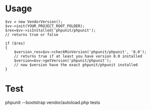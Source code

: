 # Usage

```
$vv = new VendorVersion();
$vv->init(YOUR_PROJECT_ROOT_FOLDER);
$res=$vv->isInstalled('phpunit/phpunit');
// returns true or false

if ($res)
{
    $version_res=$vv->checkMinVersion('phpunit/phpunit', '8.0');
    // returns true if at least you have version 8.0 installed
    $version=$vv->getVersion('phpunit/phpunit');
    // now $version have the exact phpunit/phpunit installed
}
````

# Test
phpunit --bootstrap vendor/autoload.php tests